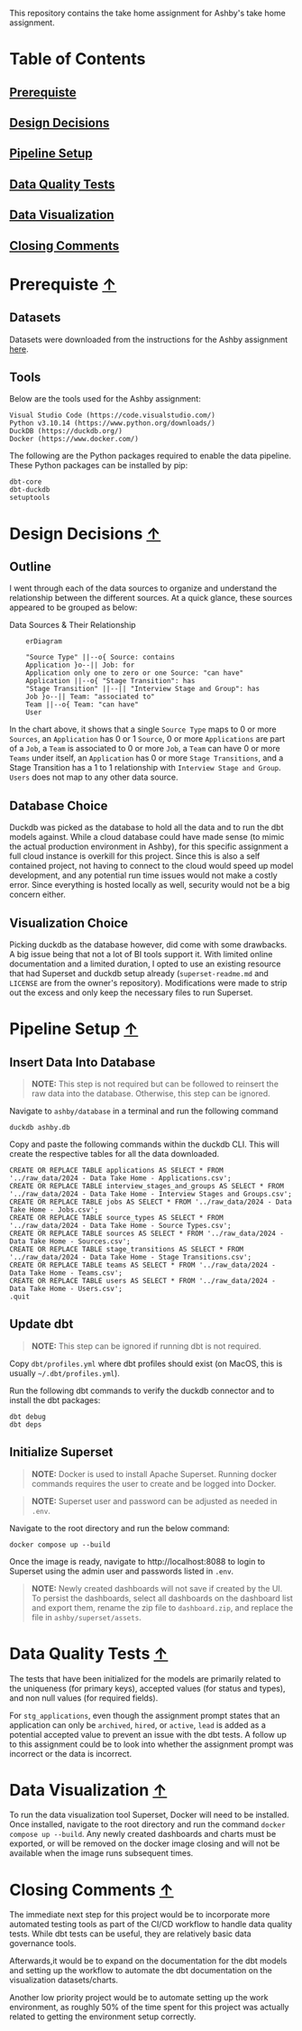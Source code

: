 This repository contains the take home assignment for Ashby's take home assignment.

# Table of Contents
## [Prerequiste](#prerequiste-)
## [Design Decisions](#design-decisions-)
## [Pipeline Setup](#pipeline-setup-)
## [Data Quality Tests](#data-quality-tests-)
## [Data Visualization](#data-visualization-)
## [Closing Comments](#closing-comments-)

# Prerequiste [↑](#table-of-contents)

## Datasets
Datasets were downloaded from the instructions for the Ashby assignment [here](https://ashbyhq.notion.site/Take-Home-Assignment-Data-Modeling-Analysis-0997f76f1f384da09bd6013b41cbc993#22e8674f1a0342829143bf8380422414).

## Tools
Below are the tools used for the Ashby assignment:
```
Visual Studio Code (https://code.visualstudio.com/)
Python v3.10.14 (https://www.python.org/downloads/)
DuckDB (https://duckdb.org/)
Docker (https://www.docker.com/)
```

The following are the Python packages required to enable the data pipeline. These Python packages can be installed by pip:
```
dbt-core
dbt-duckdb
setuptools
```

# Design Decisions [↑](#table-of-contents)

## Outline
I went through each of the data sources to organize and understand the relationship between the different sources. At a quick glance, these sources appeared to be grouped as below:

Data Sources & Their Relationship
```mermaid
    erDiagram

    "Source Type" ||--o{ Source: contains
    Application }o--|| Job: for
    Application only one to zero or one Source: "can have"
    Application ||--o{ "Stage Transition": has
    "Stage Transition" ||--|| "Interview Stage and Group": has
    Job }o--|| Team: "associated to"
    Team ||--o{ Team: "can have"
    User    
```

In the chart above, it shows that a single `Source Type` maps to 0 or more `Sources`, an `Application` has 0 or 1 `Source`, 0 or more `Applications` are part of a `Job`, a `Team` is associated to 0 or more `Job`, a `Team` can have 0 or more `Teams` under itself, an `Application` has 0 or more `Stage Transitions`, and a Stage Transition has a 1 to 1 relationship with `Interview Stage and Group`. `Users` does not map to any other data source.

## Database Choice
Duckdb was picked as the database to hold all the data and to run the dbt models against. While a cloud database could have made sense (to mimic the actual production environment in Ashby), for this specific assignment a full cloud instance is overkill for this project. Since this is also a self contained project, not having to connect to the cloud would speed up model development, and any potential run time issues would not make a costly error. Since everything is hosted locally as well, security would not be a big concern either.

## Visualization Choice
Picking duckdb as the database however, did come with some drawbacks. A big issue being that not a lot of BI tools support it. With limited online documentation and a limited duration, I opted to use an existing resource that had Superset and duckdb setup already (`superset-readme.md` and `LICENSE` are from the owner's repository). Modifications were made to strip out the excess and only keep the necessary files to run Superset.

# Pipeline Setup [↑](#table-of-contents)

## Insert Data Into Database
> **NOTE:** This step is not required but can be followed to reinsert the raw data into the database. Otherwise, this step can be ignored.

Navigate to `ashby/database` in a terminal and run the following command
```
duckdb ashby.db
```

Copy and paste the following commands within the duckdb CLI. This will create the respective tables for all the data downloaded.
```
CREATE OR REPLACE TABLE applications AS SELECT * FROM '../raw_data/2024 - Data Take Home - Applications.csv';
CREATE OR REPLACE TABLE interview_stages_and_groups AS SELECT * FROM '../raw_data/2024 - Data Take Home - Interview Stages and Groups.csv';
CREATE OR REPLACE TABLE jobs AS SELECT * FROM '../raw_data/2024 - Data Take Home - Jobs.csv';
CREATE OR REPLACE TABLE source_types AS SELECT * FROM '../raw_data/2024 - Data Take Home - Source Types.csv';
CREATE OR REPLACE TABLE sources AS SELECT * FROM '../raw_data/2024 - Data Take Home - Sources.csv';
CREATE OR REPLACE TABLE stage_transitions AS SELECT * FROM '../raw_data/2024 - Data Take Home - Stage Transitions.csv';
CREATE OR REPLACE TABLE teams AS SELECT * FROM '../raw_data/2024 - Data Take Home - Teams.csv';
CREATE OR REPLACE TABLE users AS SELECT * FROM '../raw_data/2024 - Data Take Home - Users.csv';
.quit
```

## Update dbt
> **NOTE:** This step can be ignored if running dbt is not required.

Copy `dbt/profiles.yml` where dbt profiles should exist (on MacOS, this is usually `~/.dbt/profiles.yml`).

Run the following dbt commands to verify the duckdb connector and to install the dbt packages:
```
dbt debug
dbt deps
```


## Initialize Superset
> **NOTE:** Docker is used to install Apache Superset. Running docker commands requires the user to create and be logged into Docker.

> **NOTE:** Superset user and password can be adjusted as needed in `.env`.

Navigate to the root directory and run the below command:

```
docker compose up --build
```

Once the image is ready, navigate to http://localhost:8088 to login to Superset using the admin user and passwords listed in `.env`.

> **NOTE:** Newly created dashboards will not save if created by the UI. To persist the dashboards, select all dashboards on the dashboard list and export them, rename the zip file to `dashboard.zip`, and replace the file in `ashby/superset/assets`.

# Data Quality Tests [↑](#table-of-contents)
The tests that have been initialized for the models are primarily related to the uniqueness (for primary keys), accepted values (for status and types), and non null values (for required fields).

For `stg_applications`, even though the assignment prompt states that an application can only be `archived`, `hired`, or `active`, `lead` is added as a potential accepted value to prevent an issue with the dbt tests. A follow up to this assignment could be to look into whether the assignment prompt was incorrect or the data is incorrect.

# Data Visualization [↑](#table-of-contents)
To run the data visualization tool Superset, Docker will need to be installed. Once installed, navigate to the root directory and run the command `docker compose up --build`. Any newly created dashboards and charts must be exported, or will be removed on the docker image closing and will not be available when the image runs subsequent times.

# Closing Comments [↑](#table-of-contents)
The immediate next step for this project would be to incorporate more automated testing tools as part of the CI/CD workflow to handle data quality tests. While dbt tests can be useful, they are relatively basic data governance tools.

Afterwards,it would be to expand on the documentation for the dbt models and setting up the workflow to automate the dbt documentation on the visualization datasets/charts.

Another low priority project would be to automate setting up the work environment, as roughly 50% of the time spent for this project was actually related to getting the environment setup correctly.

